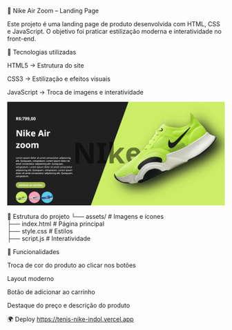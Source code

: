 👟 Nike Air Zoom – Landing Page

Este projeto é uma landing page de produto desenvolvida com HTML, CSS e JavaScript.
O objetivo foi praticar estilização moderna e interatividade no front-end.

🚀 Tecnologias utilizadas

HTML5 → Estrutura do site

CSS3 → Estilização e efeitos visuais

JavaScript → Troca de imagens e interatividade

<img src="https://raw.githubusercontent.com/kallyassis/tenis_nike/6c8f7af5b2560105d5eef773c829f0b811a02c8f/img/Captura%20de%20tela%202025-09-07%20145211.png">

📂 Estrutura do projeto
└── assets/         # Imagens e ícones  
├── index.html      # Página principal  
├── style.css       # Estilos  
├── script.js       # Interatividade  

🎯 Funcionalidades

Troca de cor do produto ao clicar nos botões

Layout moderno

Botão de adicionar ao carrinho

Destaque do preço e descrição do produto

🌍 Deploy
https://tenis-nike-indol.vercel.app

